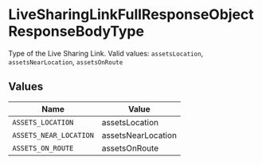 # LiveSharingLinkFullResponseObjectResponseBodyType

Type of the Live Sharing Link.  Valid values: `assetsLocation`, `assetsNearLocation`, `assetsOnRoute`


## Values

| Name                   | Value                  |
| ---------------------- | ---------------------- |
| `ASSETS_LOCATION`      | assetsLocation         |
| `ASSETS_NEAR_LOCATION` | assetsNearLocation     |
| `ASSETS_ON_ROUTE`      | assetsOnRoute          |